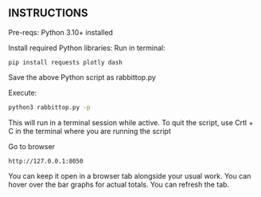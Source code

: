 ## INSTRUCTIONS
Pre-reqs: Python 3.10+ installed

Install required Python libraries: Run in terminal:

`pip install requests plotly dash`

Save the above Python script as rabbittop.py

Execute: 
```bash 
python3 rabbittop.py -p
```
This will run in a terminal session while active. To quit the script, use Crtl + C in the terminal where you are running the script

Go to browser

`http://127.0.0.1:8050`

You can keep it open in a browser tab alongside your usual work. You can hover over the bar graphs for actual totals. You can refresh the tab.
